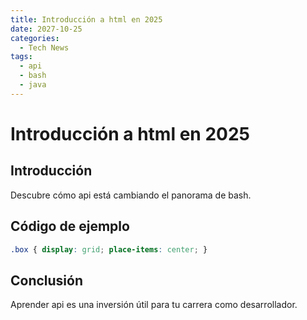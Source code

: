 ```yaml
---
title: Introducción a html en 2025
date: 2027-10-25
categories:
  - Tech News
tags:
  - api
  - bash
  - java
---
```


# Introducción a html en 2025

## Introducción

Descubre cómo api está cambiando el panorama de bash.

## Código de ejemplo

```css
.box { display: grid; place-items: center; }
```

## Conclusión

Aprender api es una inversión útil para tu carrera como desarrollador.